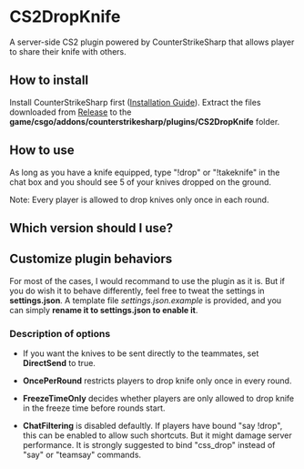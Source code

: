 # CS2DropKnife
A server-side CS2 plugin powered by CounterStrikeSharp that allows player to share their knife with others.

## How to install

Install CounterStrikeSharp first ([Installation Guide](https://docs.cssharp.dev/docs/guides/getting-started.html)). Extract the files downloaded from [Release](https://github.com/lengran/CS2DropKnife/releases) to the **game/csgo/addons/counterstrikesharp/plugins/CS2DropKnife** folder.

## How to use

As long as you have a knife equipped, type "!drop" or "!takeknife" in the chat box and you should see 5 of your knives dropped on the ground.

Note: Every player is allowed to drop knives only once in each round.

## Which version should I use?

## Customize plugin behaviors

For most of the cases, I would recommand to use the plugin as it is. But if you do wish it to behave differently, feel free to tweat the settings in **settings.json**. A template file *settings.json.example* is provided, and you can simply **rename it to settings.json to enable it**.

### Description of options
- If you want the knives to be sent directly to the teammates, set **DirectSend** to true.

- **OncePerRound** restricts players to drop knife only once in every round.

- **FreezeTimeOnly** decides whether players are only allowed to drop knife in the freeze time before rounds start.

- **ChatFiltering** is disabled defaultly. If players have bound "say !drop", this can be enabled to allow such shortcuts. But it might damage server performance. It is strongly suggested to bind "css_drop" instead of "say" or "teamsay" commands.